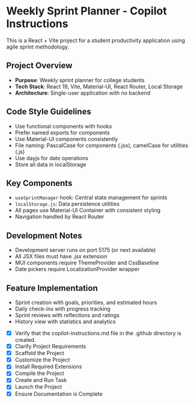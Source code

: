 <!-- Use this file to provide workspace-specific custom instructions to Copilot. For more details, visit https://code.visualstudio.com/docs/copilot/copilot-customization#_use-a-githubcopilotinstructionsmd-file -->

# Weekly Sprint Planner - Copilot Instructions

This is a React + Vite project for a student productivity application using agile sprint methodology.

## Project Overview

- **Purpose**: Weekly sprint planner for college students
- **Tech Stack**: React 19, Vite, Material-UI, React Router, Local Storage
- **Architecture**: Single-user application with no backend

## Code Style Guidelines

- Use functional components with hooks
- Prefer named exports for components
- Use Material-UI components consistently
- File naming: PascalCase for components (.jsx), camelCase for utilities (.js)
- Use dayjs for date operations
- Store all data in localStorage

## Key Components

- `useSprintManager` hook: Central state management for sprints
- `localStorage.js`: Data persistence utilities
- All pages use Material-UI Container with consistent styling
- Navigation handled by React Router

## Development Notes

- Development server runs on port 5175 (or next available)
- All JSX files must have .jsx extension
- MUI components require ThemeProvider and CssBaseline
- Date pickers require LocalizationProvider wrapper

## Feature Implementation

- Sprint creation with goals, priorities, and estimated hours
- Daily check-ins with progress tracking
- Sprint reviews with reflections and ratings
- History view with statistics and analytics

- [x] Verify that the copilot-instructions.md file in the .github directory is created.
- [x] Clarify Project Requirements
- [x] Scaffold the Project
- [x] Customize the Project
- [x] Install Required Extensions
- [x] Compile the Project
- [x] Create and Run Task
- [x] Launch the Project
- [x] Ensure Documentation is Complete
